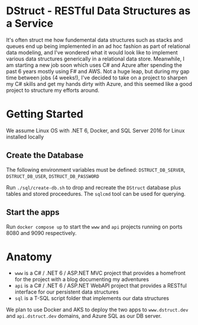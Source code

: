 # DStruct -  RESTful Data Structures as a Service

It's often struct me how fundemental data structures such as stacks and queues end up being implemented in an ad hoc fashion as part of relational data modeling, and I've wondered what it would look like to implement various data structures generically in a relational data store. Meanwhile, I am starting a new job soon which uses C# and Azure after spending the past 6 years mostly using F# and AWS. Not a huge leap, but during my gap time between jobs (4 weeks!), I've decided to take on a project to sharpen my C# skills and get my hands dirty with Azure, and this seemed like a good project to structure my efforts around.

# Getting Started

We assume Linux OS with .NET 6, Docker, and SQL Server 2016 for Linux installed locally

## Create the Database

The following environment variables must be defined: `DSTRUCT_DB_SERVER`, `DSTRUCT_DB_USER`, `DSTRUCT_DB_PASSWORD`

Run `./sql/create-db.sh` to drop and recreate the `DStruct` database plus tables and stored proceedures. The `sqlcmd` tool can be used for querying.

## Start the apps

Run `docker compose up` to start the `www` and `api` projects running on ports 8080 and 9090 respectively.

# Anatomy

* `www` is a C# / .NET 6 / ASP.NET MVC project that provides a homefront for the project with a blog documenting my adventures
* `api` is a C# / .NET 6 / ASP.NET WebAPI project that provides a RESTful interface for our persistent data structures
* `sql` is a T-SQL script folder that implements our data structures

We plan to use Docker and AKS to deploy the two apps to `www.dstruct.dev` and `api.dstruct.dev` domains, and Azure SQL as our DB server.
